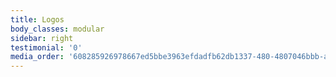 ```yaml
---
title: Logos
body_classes: modular
sidebar: right
testimonial: '0'
media_order: '608285926978667ed5bbe3963efdadfb62db1337-480-4807046bbb-accredited-business-logo-for-rabine-paving-a.png,c6c1dc62525fdc6c7ce0dcfa3f0e7e3ce6a6b16d-equal.png,e516267bde46d59a5d007b2938a7b148e4d74cd5-realtor-logo-2ecf0f89.png'
---
```


